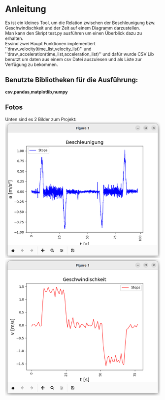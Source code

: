 # Anleitung
Es ist ein kleines Tool, um die Relation zwischen der Beschleunigung bzw. Geschwindischkeit und der Zeit auf einem 
Diagramm darzustellen.<br>
Man kann den Skript test.py ausführen um einen Überblick dazu zu erhalten.<br>
Essind zwei Haupt Funktionen implementiert ''draw_velocity(time_list,velocity_list)'' und ''draw_acceleration(time_list,acceleration_list)'' und dafür wurde CSV Lib benutzt um daten aus einem csv Datei auszulesen und als Liste zur Verfügung zu bekommen.
## Benutzte Bibliotheken für die Ausführung:
**csv**,**pandas**,**matplotlib**,**numpy**
## Fotos
Unten sind es 2 Bilder zum Projekt:<br>
![Alt-Text](./foto1.png)<br>
![Alt-Text](./foto2.png)


